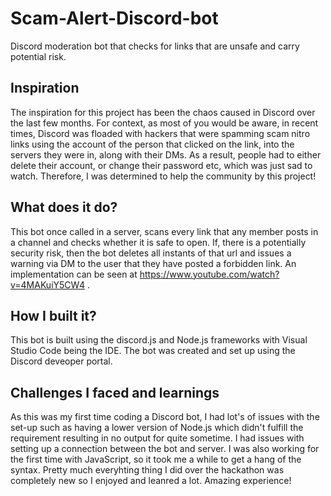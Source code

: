 # Scam-Alert-Discord-bot
Discord moderation bot that checks for links that are unsafe and carry potential risk. 

## Inspiration
The inspiration for this project has been the chaos caused in Discord over the last few months. For context, as most of you would be aware, in recent times, Discord was floaded with hackers that were spamming scam nitro links using the account of the person that clicked on the link, into the servers they were in, along with their DMs. As a result, people had to either delete their account, or change their password etc, which was just sad to watch. Therefore, I was determined to help the community by this project!

## What does it do?
This bot once called in a server, scans every link that any member posts in a channel and checks whether it is safe to open. If, there is a potentially security risk, then the bot deletes all instants of that url and issues a warning via DM to the user that they have posted a forbidden link. An implementation can be seen at https://www.youtube.com/watch?v=4MAKuiY5CW4 .

## How I built it?
This bot is built using the discord.js and Node.js frameworks with Visual Studio Code being the IDE. The bot was created and set up using the Discord deveoper portal.

## Challenges I faced and learnings
As this was my first time coding a Discord bot, I had lot's of issues with the set-up such as having a lower version of Node.js which didn't fulfill the requirement resulting in no output for quite sometime. I had issues with setting up a connection between the bot and server. I was also working for the first time with JavaScript, so it took me a while to get a hang of the syntax. Pretty much everyhting thing I did over the hackathon was completely new so I enjoyed and leanred a lot. Amazing experience!
